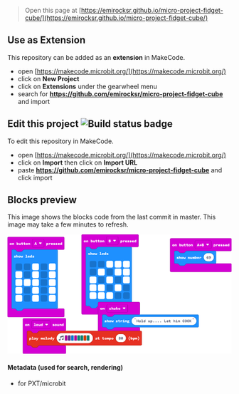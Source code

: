 
> Open this page at [https://emirocksr.github.io/micro-project-fidget-cube/](https://emirocksr.github.io/micro-project-fidget-cube/)

## Use as Extension

This repository can be added as an **extension** in MakeCode.

* open [https://makecode.microbit.org/](https://makecode.microbit.org/)
* click on **New Project**
* click on **Extensions** under the gearwheel menu
* search for **https://github.com/emirocksr/micro-project-fidget-cube** and import

## Edit this project ![Build status badge](https://github.com/emirocksr/micro-project-fidget-cube/workflows/MakeCode/badge.svg)

To edit this repository in MakeCode.

* open [https://makecode.microbit.org/](https://makecode.microbit.org/)
* click on **Import** then click on **Import URL**
* paste **https://github.com/emirocksr/micro-project-fidget-cube** and click import

## Blocks preview

This image shows the blocks code from the last commit in master.
This image may take a few minutes to refresh.

![A rendered view of the blocks](https://github.com/emirocksr/micro-project-fidget-cube/raw/master/.github/makecode/blocks.png)

#### Metadata (used for search, rendering)

* for PXT/microbit
<script src="https://makecode.com/gh-pages-embed.js"></script><script>makeCodeRender("{{ site.makecode.home_url }}", "{{ site.github.owner_name }}/{{ site.github.repository_name }}");</script>
